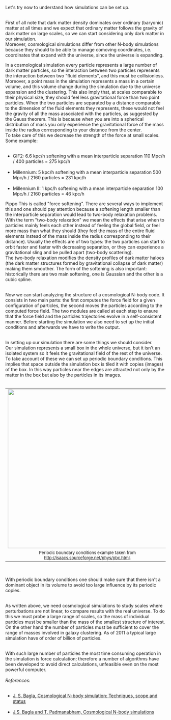 <!-- 
.. link: 
.. description: 
.. tags: astro/physics, Cosmology, N-body, PhD, simulation, old
.. date: 2011-11-02
.. title: Cosmological simulations #2: how?
.. slug: cosmological-simulations-2-how
-->

Let's try now to understand how simulations can be set up.<br />
<br />

First of all note that dark matter density dominates over ordinary (baryonic) matter at all times and we expect that ordinary matter follows the gravity of dark matter on large scales, so we can start considering only dark matter in our simulation.<br />
Moreover, cosmological simulations differ from other N-body simulations because they should to be able to manage comoving coordinates, i.e. coordinates that expand with the universe, since the universe is expanding.<br />

<!-- TEASER_END -->

In a cosmological simulation every particle represents a large number of dark matter particles, so the interaction between two particles represents the interaction between two "fluid elements", and this must be collisionless.<br />
Moreover, a point mass in the simulation represents a mass in a certain volume, and this volume change during the simulation due to the universe expansion and the clustering. This also imply that, at scales comparable to their physical size, they should feel less gravitational force than two point particles. When the two particles are separated by a distance comparable to the dimension of the fluid elements they represents, these would not feel the gravity of all the mass associated with the particles, as suggested by the Gauss theorem. This is because when you are into a spherical distribution of mass you only experience the gravitational force of the mass inside the radius corresponding to your distance from the center.<br />
To take care of this we decrease the strength of the force at small scales.<br />
Some example:<br />

<ul><br />
<li>GIF2: 6.6 kpc/h softening with a mean interparticle separation 110 Mpc/h / 400 particles = 275 kpc/h</li>
<br />
<li>Millennium: 5 kpc/h softening with a mean interparticle separation 500 Mpc/h / 2160 particles = 231 kpc/h</li>
<br />
<li>Millennium II: 1 kpc/h softening with a mean interparticle separation 100 Mpc/h / 2160 particles = 46 kpc/h</li>
</ul>

Pippo This is called "force softening". There are several ways to implement this and one should pay attention because a softening length smaller than the interparticle separation would lead to two-body relaxation problems. With the term "two-body relaxation" we mean the effects that arise when to particles mainly feels each other instead of feeling the global field, or feel more mass than what they should (they feel the mass of the entire fluid elements instead of the mass inside the radius corresponding to their distance). Usually the effects are of two types: the two particles can start to orbit faster and faster with decreasing separation, or they can experience a gravitational sling and be pulled apart (two-body scattering).<br />
The two-body relaxation modifies the density profiles of dark matter haloes (the dark matter structures formed by gravitational collapse of dark matter) making them smoother. The form of the softening is also important: historically there are two main softening, one is Gaussian and the other is a cubic spline.  <br />
<br />

Now we can start analyzing the structure of a cosmological N-body code. It consists in two main parts: the first computes the force field for a given configuration of particles, the second moves the particles according to the computed force field. The two modules are called at each step to ensure that the force field and the particles trajectories evolve in a self-consistent manner. Before starting the simulation we also need to set up the initial conditions and afterwards we have to write the output.<br />
<br />

In setting up our simulation there are some things we should consider.<br />
Our simulation represents a small box in the whole universe, but it isn't an isolated system so it feels the gravitational field of the rest of the universe. To take account of these we can set up periodic boundary conditions. This implies that space outside the simulation box is tiled it with copies (images) of the box. In this way particles near the edges are attracted not only by the matter in the box but also by the particles in its images.<br />
<br />
<table align="center" cellpadding="0" cellspacing="0" class="tr-caption-container" style="margin-left: auto; margin-right: auto; text-align: center;"><tbody>
<tr><td style="text-align: center;"><img alt="" height="500" src="http://isaacs.sourceforge.net/phys/images/these-seb/pbc-seb.png" style="margin-left: auto; margin-right: auto;" title="Periodic boundary conditions example" width="500" /></td></tr>
<tr><td class="tr-caption" style="text-align: center;"><span style="font-size: small; text-align: -webkit-auto;">Periodic boundary conditions example taken from <a href="http://isaacs.sourceforge.net/phys/pbc.html">http://isaacs.sourceforge.net/phys/pbc.html</a>.</span></td></tr>
</tbody></table>
<br />

With periodic boundary conditions one should make sure that there isn't a dominant object in its volume to avoid too large influence by its periodic copies.<br />
<br />

As written above, we need cosmological simulations to study scales where perturbations are not linear, to compare results with the real universe. To do this we must probe a large range of scales, so the mass of individual particles must be smaller than the mass of the smallest structure of interest. On the other hand the number of particles must be sufficient to cover the range of   masses involved in galaxy clustering. As of 2011 a typical large simulation have of order of billion of particles.<br />
<br />

With such large number of particles the most time consuming operation in the simulation is force calculation; therefore a number of algorithms  have been developed to avoid direct calculations, unfeasible even on the most powerful computer.<br />
<br />
<em>References</em>:<br />
<ul><br />
<li><a href="http://www.ias.ac.in/currsci/apr102005/1088.pdf" target="_blank" title="J.S. Bagla, Cosmological N-body simulation: Techniques, scope and status">J. S. Bagla, Cosmological N-body simulation: Techniques, scope and status</a></li>
<br />
<li><a href="http://adsabs.harvard.edu/abs/1991ComPh...5..164B" target="_blank" title="J.S. Bagla and T. Padmanabham, Cosmological N-body simulations">J.S. Bagla and T. Padmanabham, Cosmological N-body simulations</a></li>
</ul>
